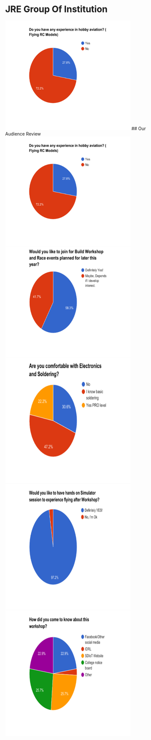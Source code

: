 # JRE Group Of Institution
<img src="RCFExp.png" height="350" width="400" >
## Our Audience Review
<img src="RCFExp.png" height="350" width="400" ><img src="LaterEvents.png" height="350" width="400" ><img src="ESExp.png" height="400" width="400" ><img src="Sim.png" height="400" width="400" ><img src="FW.png" height="400" width="400" >



